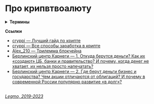 # Про крипвтвоалюту #
 
<details><summary><b>Термины </b></summary><p>

<b>Блокчейн</b>
- .
- .

<b>Блокчейн</b>
- .
- .

<br></p>
</details>

**Ссылки**
- [cryppi — Лучший гайд по крипте](https://teletype.in/@cryppi/howtocrypto)
- [cryppi — Все способы заработка в крипте](https://teletype.in/@cryppi/howtoearn)
- [Alex_210 — Трилемма блокчейна](https://habr.com/ru/articles/655633/)
- [Берлинский центр Карнеги — 1. Откуда берутся деньги? Как их «создают» ЦБ, банки и правительство? И почему, когда денег не хватает, их нельзя просто напечатать?]()
- [Берлинский центр Карнеги — 2. Где берут деньги бизнес и государства? Чем акции отличаются от облигаций? И почему в современной России популярно развитие «в долг»?](https://bit.ly/meduzamirror#/feature/2025/10/01/gde-berut-dengi-biznes-i-gosudarstva-chem-aktsii-otlichayutsya-ot-obligatsiy-i-pochemu-v-sovremennoy-rossii-populyarno-razvitie-v-dolg)
  <br> 
  <br> 

*[Legmo, 2019-2023](https://github.com/Legmo/notes/)*